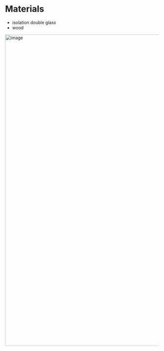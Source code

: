 # Materials
* isolation double glass
* wood

<img width="1022" alt="image" src="https://github.com/user-attachments/assets/2a806996-47c5-4987-bbce-dfd3a6e77d6d">

